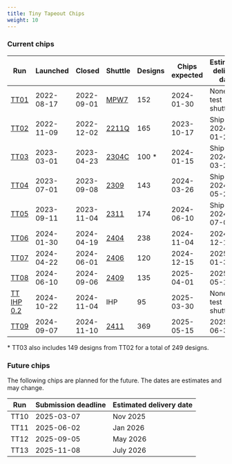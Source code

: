 ```yaml
---
title: Tiny Tapeout Chips
weight: 10
---
```


### Current chips

| Run                                               | Launched   | Closed     | Shuttle                                      | Designs | Chips expected | Estimated delivery date |
|---------------------------------------------------|------------|------------|----------------------------------------------|---------|----------------|-------------------------|
| [TT01](/runs/tt01)                                | 2022-08-17 | 2022-09-01 | [MPW7](https://efabless.com/shuttle-status)  | 152     | 2024-01-30     | None - test shuttle     |
| [TT02](/runs/tt02)                                | 2022-11-09 | 2022-12-02 | [2211Q](https://efabless.com/shuttle-status) | 165     | 2023-10-17     | Shipped 2024-01-25      |
| [TT03](/runs/tt03)                                | 2023-03-01 | 2023-04-23 | [2304C](https://efabless.com/shuttle-status) | 100 \*  | 2024-01-15     | Shipped 2024-03-28      |
| [TT04](/runs/tt04)                                | 2023-07-01 | 2023-09-08 | [2309](https://efabless.com/shuttle-status)  | 143     | 2024-03-26     | Shipped 2024-05-24      |
| [TT05](/runs/tt05)                                | 2023-09-11 | 2023-11-04 | [2311](https://efabless.com/shuttle-status)  | 174     | 2024-06-10     | Shipped 2024-07-05      |
| [TT06](/runs/tt06)                                | 2024-01-30 | 2024-04-19 | [2404](https://efabless.com/shuttle-status)  | 238     | 2024-11-04     | 2024-12-15              |
| [TT07](/runs/tt07)                                | 2024-04-22 | 2024-06-01 | [2406](https://efabless.com/shuttle-status)  | 120     | 2024-12-15     | 2025-01-30              |
| [TT08](/runs/tt08)                                | 2024-06-10 | 2024-09-06 | [2409](https://efabless.com/shuttle-status)  | 135     | 2025-04-01     | 2025-05-12              |
| [TT IHP 0.2](/runs/ttihp0p2)                      | 2024-10-22 | 2024-11-04 | IHP                                          | 95      | 2025-03-30     | None - test shuttle     |
| [TT09](/runs/tt09)                                | 2024-09-07 | 2024-11-10 | [2411](https://efabless.com/shuttle-status)  | 369     | 2025-05-15     | 2025-06-30              |

\* TT03 also includes 149 designs from TT02 for a total of 249 designs.

### Future chips

The following chips are planned for the future. The dates are estimates and may change.

| Run  | Submission deadline | Estimated delivery date |
|------|---------------------|-------------------------|
| TT10 | 2025-03-07          | Nov 2025                |
| TT11 | 2025-06-02          | Jan 2026                |
| TT12 | 2025-09-05          | May 2026                |
| TT13 | 2025-11-08          | July 2026               |
